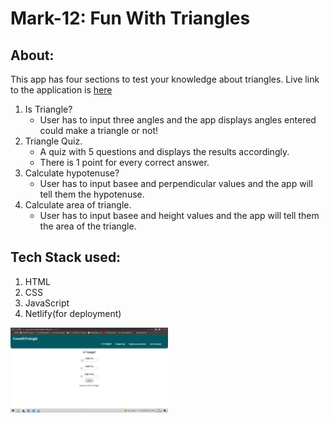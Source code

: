 # Mark-12: Fun With Triangles

## About:

This app has four sections to test your knowledge about triangles.
Live link to the application is [here](https://fun-with-triangles-mark12-neogcamp.netlify.app/)

1. Is Triangle?
   - User has to input three angles and the app displays angles entered could make a triangle or not!
2. Triangle Quiz.
   - A quiz with 5 questions and displays the results accordingly.
   - There is 1 point for every correct answer.
3. Calculate hypotenuse?
   - User has to input basee and perpendicular values and the app will tell them the hypotenuse.
4. Calculate area of triangle.
   - User has to input basee and height values and the app will tell them the area of the triangle.

## Tech Stack used:

1. HTML
2. CSS
3. JavaScript
4. Netlify(for deployment)

<img src="images/image.png" height="30%" width="50%">

